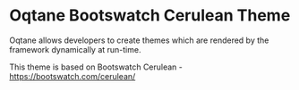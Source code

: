 # Oqtane Bootswatch Cerulean Theme

Oqtane allows developers to create themes which are rendered by the framework dynamically at run-time. 

This theme is based on Bootswatch Cerulean - https://bootswatch.com/cerulean/
